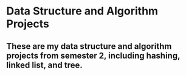 # Data Structure and Algorithm Projects
## These are my data structure and algorithm projects from semester 2, including hashing, linked list, and tree.
